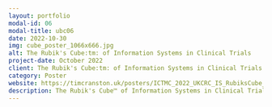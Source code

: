 ```yaml
---
layout: portfolio
modal-id: 06
modal-title: ubc06
date: 2022-10-30
img: cube_poster_1066x666.jpg
alt: The Rubik's Cube:tm: of Information Systems in Clinical Trials
project-date: October 2022
client: The Rubik's Cube:tm: of Information Systems in Clinical Trials
category: Poster
website: https://timcranston.uk/posters/ICTMC_2022_UKCRC_IS_RubiksCube_Poster.jpg
description: The Rubik's Cube™ of Information Systems in Clinical Trials: The importance of the IS function in the successful development and delivery of clinical trials.
---
```

